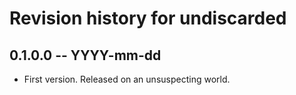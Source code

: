 # Revision history for undiscarded

## 0.1.0.0 -- YYYY-mm-dd

* First version. Released on an unsuspecting world.
